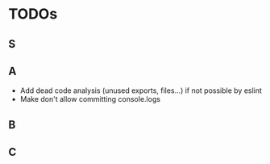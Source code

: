 # TODOs

## S

## A

- Add dead code analysis (unused exports, files...) if not possible by eslint
- Make don't allow committing console.logs

## B

## C
